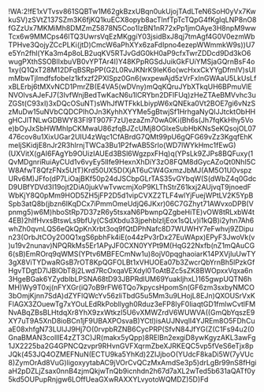 !WA:2!fE1xVTvsv861SQBTw1M62gkBzxUBqn0ukUjojTAdLTeN6SoH0yVx7KwkuSV)zSVtZ137SZm3K6fjKQ1kuECX8opyb8acTlnfTpTcTQpG4fKgIqLNP8nO8fGZzUx7MKMiMh8DMZmZ5878N5Coo1IzBN1nR72xPp1jmOAye3H8npM9wwTcx6w9MMCps46lTQ3UwrsVqEzMKggiY03jsidBxJ8qj7tmAgf4G0V0ezmWbTPHve3QojyZCcPLKi(jtD)CmcW6aPhXYx6zaFdIpno4ezepWWmmkW9s))U7e5Yn2fhl(YKa3m4p8oLB2uqKV5RTJvGdG0kH0aP9cfxTwrZDDcd9Dd3kO6wugPXthSSOBlIxbuVB0vYPTAr4I)Y48KPpRGSdJuikGkFUiYMSjaGQrnBsF4o1xy(Q1QxT28M12DFqBSRpPP(G2L0RvJKNrK9IeK6o(wcHxxCkYYgDfmIV)sUImMbwTjImdfsfobeIz1kfxzf2PXlSpz0Gn6(wxpewAjd5zVrFxInGWAaU5LkUsLfxBLErbj6tMXvNCD1PmrZB(E4VA5(wDVny)mQqKQruJYbXTkqUH6BPmuVlENVOlvsAJeFJ7(3IvfWnjBedTwKacN6u1lCRYbn2DFlFUq)zHeZTAeBMVvhc3uZGSt(C93xI)3xDQcOSuNT)sWhJfWTFkkLbiypW6xQNEka0Vt2BOE7gi6vNzSzMuDw15uNVbCQDCPIhOJn3KyhhXYYMe5gBtwjSf1HrhgaNyQIJJtcktObHHgHCJlTNLwGDBWY83FI9T907F7zU)ezaZm70wA0Ki(Bh6s(Jh7fqKkHhy5Voe)bOyJxSbHWMhIpCKMwaU86zfqBJZcUMj8OGlxeSubHbKNsSeKQsojOL07476cov8u1XixUGar2UIU4zWqc1CfABrdG7QMt99pU6gQFG69vZz3KgqfEhKmeljSKidjE8nJr2R3hIrnjTWCa3Bu1P2fwAB5Srlo(WD7lWYkHmc1fEwG)(UXVitX(gAI6FAgYb9OUizIAUEd3BSl6WgzpxFHq)q(YPsLk9ZJPs8BQFuxy(1QvMDgnriRuiAyCUd1v6vyEy5lIfe9HexnXhDiY3zO8FQM8dGycAZoQt0NhI5CW8AfwT8QfzFNx5UtT)Krd50UX5D(XjAT6uCW4GxmzJbMJ(AM5O1U0vspzURv6M)JFfo(dP7LiOajBKf50p24dJSCbpGLrTAS35vGYbqW(S(dWbZ4q0GdcD9UBfYDVd3I19ojt2DiA0jukVwTvwcmjXoP9KLThStrZ61kxj2AUjvqT9jnoedFWbKjY8Q0pMm9HOD5ZH5jFP2D5d1vipCVXZ2TLF4wlYjFuejWPtLV2K5YpBSpb3atQ8b(jbzn6IKqDCx7iPmmOmeUdjQ6JKxr)06C7GZhyt71AWvxoDPB(Vpnmg5)w6M)hboStRp7D37zR6y5tsxaN6PbwnpQZgbeHiTE)vOW8tRLxbW4t4EB)2hIfHvxsBtswLs9bfUy(CSdXbdu33jpehblzIjEox1sQLv)i1kQB)i2yhn7Ah6whZh0qvnLQS6eQkQpKnXrbt3oq9fQtDPhNafc8D7WUWHY7eFwhvj9ZDipun23(OrbJtCOy2O0Q1xgS6pbhFk4iE(o44zPv3rDx27EuWApx)EPyF3JwoVk(v)u19v2nunav)NPQRkMs5Er1APyJF0CXN0YYPt9M(HqG22Nxfb(nZ1mQAuCG6(sB)EmROrq9qWMS(YPtv6MBFECmNw1u)8ojV0pqghaoiarK14PXVjluUwTY3gX8ViTYDwaRGsB7rOT8KpQGFOLBt1xVHUOEa07b3ZwcrQbYrnBh5lPzkGfHgvTDgtD7lJBlObT8j2Lwd7RcOxqaVEXdyl0ToAtBZc5sZK8BWOpxxVqxa6n3HgeBGak6YZydblbLPSNA68tD93JBPRdlUM69YuakljhxL)165gwpUQTN6hMH)Wy9T0xj(nFYXGr(iQ7oB9rFW6TQo7kpycsHpomSn(GF6zm3sxbyNMCO3bOmjKjnn7SdA)dZYFlQWcYv56zliTbdG5u5Mm3u9LHojL8EJn)QXOUSrVxKFlAGX3ZOuewTg7xYOuLEdRkPobllygh0Rduz3eFP8IyF0IiaqtGD1fmlwCvtlFMNvABqZBsBLHtdqXr8YhX9zxWtkzI5U6vXMWZrdV6WUWVA((GmQbYqszE9XY7uT9A5XnD8ioBCn1jF9UBAXPOsvaB)YCtl)isAUJNvqlI4YJREm8O5FDhCuaE08xhfgN73LUlJJ9Hj7O(0rvpbRZNB6CycPRP(SfvN84JfYG(Z(C1Fs94u2(0GnaBMAN3colllE4zZT3C)JR(makx5yQpp)8RElBn2exgiD8ywKgyzAKL3awFg1JX2225ba2G4GPNCQzvpr9RHvnGVFXqrmZbeXJRKEQC5vp5fVeS6eTjx8pJQk(453JQ4OZMEFNuN(ECTU9ka5YhKd)2ZIJjboO(YUdcF8kaDi5W(7yVUc8)ZymOrAd8VuG)ligoxyytabAC9jVOrCvQCzMxAmdSe3p5)drLgBr99nS8fHgiaH2pDZLjZsax0nnB4zjmQkjwTnQb9icnhdn2h67d7aXL2wTed5b631aQATf0y5kd5OUPupRnjgw6LOffUeaGXwRAXXYLvyotoWQMDZ)5D)Fd